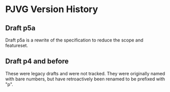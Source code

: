# PJVG Version History

## Draft p5a
Draft p5a is a rewrite of the specification to reduce the scope and featureset.

## Draft p4 and before
These were legacy drafts and were not tracked. They were originally named with bare numbers, but have retroactively been renamed to be prefixed with "p".